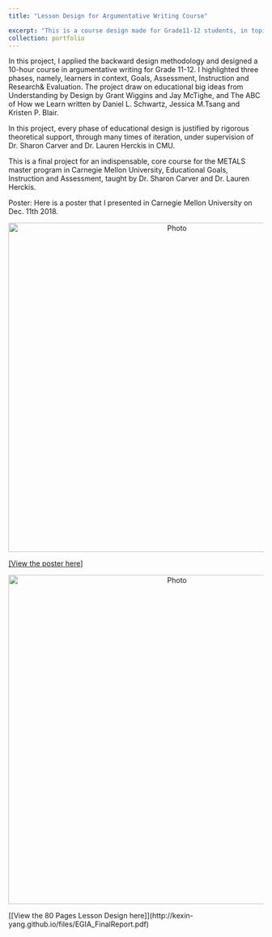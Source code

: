 ```yaml
---
title: "Lesson Design for Argumentative Writing Course" 

excerpt: "This is a course design made for Grade11-12 students, in topic of Argumentative Writing.<img src="http://kexin-yang.github.io/files/EGIAposter.png?raw=true" alt="Photo" style="width: 500px;"/>"  
collection: portfolio  
---
```

In this project, I applied the backward design methodology and designed a 10-hour course in argumentative writing for Grade 11-12. I highlighted three phases, namely, learners in context, Goals, Assessment, Instruction and Research& Evaluation. The project draw on educational big ideas from Understanding by Design by Grant Wiggins and Jay McTighe, and The ABC of How we Learn written by Daniel L. Schwartz, Jessica M.Tsang and Kristen P. Blair.  

In this project, every phase of educational design is justified by rigorous theoretical support, through many times of iteration, under supervision of Dr. Sharon Carver and Dr. Lauren Herckis in CMU.

This is a final project for an indispensable, core course for the METALS master program in Carnegie Mellon University, Educational Goals, Instruction and Assessment, taught by Dr. Sharon Carver and Dr. Lauren Herckis.  

Poster: Here is a poster that I presented in Carnegie Mellon University on Dec. 11th 2018.
<p align="center">
 <img src="http://kexin-yang.github.io/files/EGIAposter.png?raw=true" alt="Photo" style="width: 650px;"/>  
</p>

[[View the poster here]](http://kexin-yang.github.io/files/EGIAposter.png)
<p align="center">
 <img src="http://kexin-yang.github.io/files/EGIAreport.png?raw=true" alt="Photo" style="width: 650px;"/>  
</p>
[[View the 80 Pages Lesson Design here]](http://kexin-yang.github.io/files/EGIA_FinalReport.pdf)
  
  




